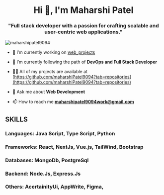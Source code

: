 <h1 align="center">Hi 👋, I'm Maharshi Patel</h1>
<h3 align="center">"Full stack developer with a passion for crafting scalable and user-centric web applications."</h3>

<p align="left"> <img src="https://komarev.com/ghpvc/?username=maharshipatel9094&label=Profile%20views&color=0e75b6&style=flat" alt="maharshipatel9094" /> </p>

- 🔭 I’m currently working on [web_projects](https://github.com/maharshiPatel9094/WEB322-maharshi-patel)

- 🌱 I’m currently following the path of **DevOps and Full Stack Developer**

- 👨‍💻 All of my projects are available at [https://github.com/maharshiPatel9094?tab=repositories](https://github.com/maharshiPatel9094?tab=repositories)

- 💬 Ask me about **Web Development**

- 📫 How to reach me **maharshipatel9094work@gmail.com**

<h2>SKILLS</h2>
<h3>Languages: Java Script, Type Script, Python</h3>
<h3>Frameworks: React, NextJs, Vue.js, TailWind, Bootstrap</h3>
<h3>Databases: MongoDb, PostgreSql</h3>
<h3>Backend: Node.Js, Express.Js</h3>
<h3>Others: AcertainityUi, AppWrite, Figma,</h3>

